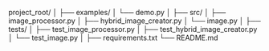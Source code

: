 project_root/
│
├── examples/
│   └── demo.py
│
├── src/
│   ├── image_processor.py
│   ├── hybrid_image_creator.py
│   └── image.py
│
├── tests/
│   ├── test_image_processor.py
│   ├── test_hybrid_image_creator.py
│   └── test_image.py
│
├── requirements.txt
└── README.md